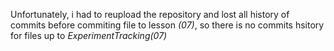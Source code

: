 Unfortunately, i had to reupload the repository and lost all history of commits before commiting file to lesson *(07)*, so there is no commits hsitory for files up to *ExperimentTracking(07)*
